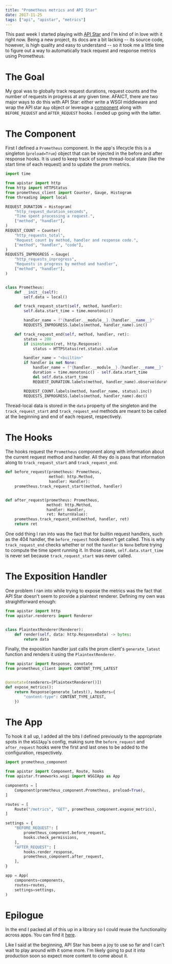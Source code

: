 ```yaml
---
title: "Prometheus metrics and API Star"
date: 2017-11-25
tags: ["api", "apistar", "metrics"]
---
```


This past week I started playing with [API Star] and I'm kind of in
love with it right now.  Being a new project, its docs are a bit
lacking -- its source code, however, is high quality and easy to
understand -- so it took me a little time to figure out a way to
automatically track request and response metrics using Prometheus.

# The Goal

My goal was to globally track request durations, request counts and
the number of requests in progress at any given time.  AFAICT, there
are two major ways to do this with API Star: either write a WSGI
middleware and wrap the API star `App` object or leverage a
[component] along with `BEFORE_REQUEST` and `AFTER_REQUEST` hooks.  I
ended up going with the latter.

# The Component

First I defined a `Prometheus` component.  In the app's lifecycle this
is a singleton (`preload=True`) object that can be injected in the
before and after response hooks.  It is used to keep track of some
thread-local state (like the start time of each request) and to update
the prom metrics.

``` python
import time

from apistar import http
from http import HTTPStatus
from prometheus_client import Counter, Gauge, Histogram
from threading import local

REQUEST_DURATION = Histogram(
    "http_request_duration_seconds",
    "Time spent processing a request.",
    ["method", "handler"],
)
REQUEST_COUNT = Counter(
    "http_requests_total",
    "Request count by method, handler and response code.",
    ["method", "handler", "code"],
)
REQUESTS_INPROGRESS = Gauge(
    "http_requests_inprogress",
    "Requests in progress by method and handler",
    ["method", "handler"],
)


class Prometheus:
    def __init__(self):
        self.data = local()

    def track_request_start(self, method, handler):
        self.data.start_time = time.monotonic()

        handler_name = f"{handler.__module__}.{handler.__name__}"
        REQUESTS_INPROGRESS.labels(method, handler_name).inc()

    def track_request_end(self, method, handler, ret):
        status = 200
        if isinstance(ret, http.Response):
            status = HTTPStatus(ret.status).value

        handler_name = "<builtin>"
        if handler is not None:
            handler_name = f"{handler.__module__}.{handler.__name__}"
            duration = time.monotonic() - self.data.start_time
            del self.data.start_time
            REQUEST_DURATION.labels(method, handler_name).observe(duration)

        REQUEST_COUNT.labels(method, handler_name, status).inc()
        REQUESTS_INPROGRESS.labels(method, handler_name).dec()
```

Thread-local data is stored in the `data` property of the singleton
and the `track_request_start` and `track_request_end` methods are
meant to be called at the beginning and end of each request,
respectively.

# The Hooks

The hooks request the `Prometheus` component along with information
about the current request method and handler.  All they do is pass
that information along to `track_request_start` and
`track_request_end`.

``` python
def before_request(prometheus: Prometheus,
                   method: http.Method,
                   handler: Handler):
    prometheus.track_request_start(method, handler)


def after_request(prometheus: Prometheus,
                  method: http.Method,
                  handler: Handler,
                  ret: ReturnValue):
    prometheus.track_request_end(method, handler, ret)
    return ret
```

One odd thing I ran into was the fact that for builtin request
handlers, such as the 404 handler, the `before_request` hook doesn't
get called.  This is why `track_request_end` checks whether or not the
`handler` is `None` before trying to compute the time spent running
it.  In those cases, `self.data.start_time` is never set because
`track_request_start` was never called.

# The Exposition Handler

One problem I ran into while trying to expose the metrics was the fact
that API Star doesn't seem to provide a plaintext renderer.  Defining
my own was straightforward enough:

``` python
from apistar import http
from apistar.renderers import Renderer


class PlaintextRenderer(Renderer):
    def render(self, data: http.ResponseData) -> bytes:
        return data
```

Finally, the exposition handler just calls the prom client's
`generate_latest` function and renders it using the
`PlaintextRenderer`.

``` python
from apistar import Response, annotate
from prometheus_client import CONTENT_TYPE_LATEST


@annotate(renderers=[PlaintextRenderer()])
def expose_metrics():
    return Response(generate_latest(), headers={
        "content-type": CONTENT_TYPE_LATEST,
    })
```

# The App

To hook it all up, I added all the bits I defined previously to the
appropriate spots in the `WSGIApp`'s config, making sure the
`before_request` and `after_request` hooks were the first and last
ones to be added to the configuration, respectively.

``` python
import prometheus_component

from apistar import Component, Route, hooks
from apistar.frameworks.wsgi import WSGIApp as App

components = [
    Component(prometheus_component.Prometheus, preload=True),
]

routes = [
    Route("/metrics", "GET", prometheus_component.expose_metrics),
]

settings = {
    "BEFORE_REQUEST": [
        prometheus_component.before_request,
        hooks.check_permissions,
    ],
    "AFTER_REQUEST": [
        hooks.render_response,
        prometheus_component.after_request,
    ],
}

app = App(
    components=components,
    routes=routes,
    settings=settings,
)
```

# Epilogue

In the end I packed all of this up in a library so I could reuse the
functionality across apps.  You can find it [here][lib].

Like I said at the beginning, API Star has been a joy to use so far
and I can't wait to play around with it some more.  I'm likely going
to put it into production soon so expect more content to come about it.


[API Star]: https://github.com/encode/apistar/
[component]: https://github.com/encode/apistar/#components
[lib]: https://github.com/Bogdanp/apistar_prometheus

